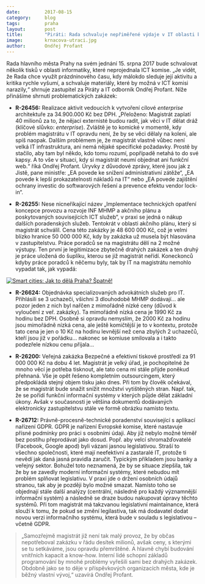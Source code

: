 ```yaml
---
date:         2017-08-15
category:     blog
tags:         praha
layout:       post
title:        "Piráti: Rada schvaluje nepřiměřené výdaje v IT oblasti bez projednání komisí"
image:        krnacova-utraci.jpg
author:       Ondřej Profant
---
```


Rada hlavního města Prahy na svém jednání 15. srpna 2017 bude schvalovat několik tisků v oblasti informatiky, které neprojednala ICT komise. „Je vidět, že Rada chce využít prázdninového času, kdy málokdo sleduje její aktivitu a kritika rychle vyšumí, a schvaluje materiály, které by možná v ICT komisi narazily,“ shrnuje zastupitel za Piráty a IT odborník Ondřej Profant. Níže přinášíme shrnutí problematických zakázek:
    
* **R-26456:** Realizace aktivit vedoucích k vytvoření cílové *enterprise* architektuře za 34.900.000 Kč bez DPH. „Přeloženo: Magistrát zaplatí 40 milionů za to, že nějací externisté budou radit, jak věci v IT dělat dráž (klíčové slůvko: *enterprise*). Zvláště je to komické v momentě, kdy problém magistrátu v IT opravdu není, že by se věci dělaly na koleni, ale spíš naopak. Dalším problémem je, že magistrát vlastně vůbec není velká IT infrastruktura, ani nemá nějaké specifické požadavky. Prostě by stačilo, aby tam byl někdo, kdo tomu rozumí, popřípadě netahá to do své kapsy. A to vše v situaci, kdy si magistrát neumí objednat ani funkční web.“ říká Ondřej Profant. Úryvky z důvodové zprávy, které jsou jak z Jistě, pane ministře: „EA povede ke snížení administrativní zátěže“, „EA povede k lepší prokazatelnosti nákladů na IT“ nebo „EA povede zajištění ochrany investic do softwarových řešení a prevence efektu vendor lock-in“.

* **R-26255:** Nese nicneříkající název „Implementace technických opatření koncepce provozu a rozvoje INF MHMP a akčního plánu a poskytovaných souvisejících ICT služeb“, v praxi se jedná o nákup dalších poradenských služeb. Tentokrát v oblasti akčního plánu, který si magistrát schválil. Cena této zakázky je 48 600 000 Kč, což je velmi blízko hranice 50 000 000 Kč, kdy by zakázka už musela být hlasována v zastupitelstvu. Práce poradců se na magistrátu dělí na 2 možné výstupy. Ten první je legitimizace zbytečně drahých zakázek a ten druhý je práce uložená do šuplíku, kterou se již magistrát neřídí. Koneckonců kdyby práce poradců k něčemu byly, tak by IT na magistrátu nemohlo vypadat tak, jak vypadá: 

[![Smart cities: Jak to dělá Praha? Špatně!](https://img.youtube.com/vi/gRCy4GvzN0U/0.jpg)](https://www.youtube.com/embed/gRCy4GvzN0U)

* **R-26624:** Objednávka specializovaných advokátních služeb pro IT. Přihlásili se 3 uchazeči, všichni 3 dlouhodobě MHMP dodávají... ale pozor jeden z nich byl nařčen z mimořádně nízké ceny (důvod k vyloučení z veř. zakázky). Ta mimořádně nízká cena je 1990 Kč za hodinu bez DPH. Osobně si opravdu nemyslím, že 2000 Kč za hodinu jsou mimořádně nízká cena, ale ještě komičtější je to v kontextu, protože tato cena je jen o 10 Kč na hodinu levnější než cena zbylých 2 uchazečů, kteří jsou již v pořádku... nakonec se komiuse smilovala a i takto podezřele nízkou cenu přijala... 

* **R-26200:** Veřejná zakázka Bezpečné a efektivní tiskové prostředí za 91 000 000 Kč na dobu 4 let. Magistrát je velký úřad, je pochopitelné že mnoho věcí je potřeba tisknout, ale tato cena mi stále přijde poněkud přehnaná. Vše je opět řešeno kompletním outsourcingem, který předpokládá stejný objem tisku jako dnes. Při tom by člověk očekával, že se magistrát bude snažit snížit množství vytištěných stran. Např. tak, že se pořídí funkční informační systémy v kterých půjde dělat základní úkony. Avšak v současnosti je většina dokumentů dodávaných elektronicky zastupitelstvu stále ve formě obrázku namísto textu.

* **R-26712:** Právně-procesně-technické poradenství související s aplikací nařízení GDPR. GDPR je nařízení Evropské komise, které nastavuje přísné podmínky pro práci s osobními údaji. Aby již nebylo možné téměř bez postihu přeprodávat jako dosud. Popř. aby velcí shromažďovatelé (Facebook, Google apod) byli vázani jasnou legislativou. Straší to všechno společnosti, které mají neefektivní a zastaralé IT, protože ti nevědí jak daná jasná pravidla zaručit. Typickým příkladem jsou banky a veřejný sektor. Bohužel toto neznamená, že by se situace zlepšila, tak že by se zavedly moderní informační systémy, které nebudou mít problém splňovat legislativu. V praxi jde o držení osobních údajů stranou, tak aby je později bylo možné smazat. Namísto toho se objednají stále další analýzy (centrální, následně pro každý významnější informační systém) a následně se draze budou nakupovat úpravy těchto systémů. Při tom magistrát má takzvanou legislativní maintainance, která slouží k tomu, že pokud se změní legilastiva, tak má dodavatel dodat novou verzi informačního systému, která bude v souladu s legislativou – včetně GDPR.

> „Samozřejmě magistrát již není tak malý provoz, že by občas nepotřeboval zakázku v řádu desítek milionů, avšak ceny, s kterými se tu setkáváme, jsou opravdu přemrštěné. A hlavně chybí budování vnitřních kapacit a know-how. Interní lidé schopní základů programování by mnohé problémy vyřešili sami bez drahých zakázek. Obdobně jako se to děje v příspěvkových organizacích města, kde je běžný vlastní vývoj,“ uzavírá Ondřej Profant.
